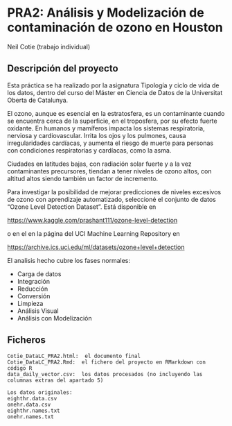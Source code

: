 # PRA2: Análisis y Modelización de contaminación de ozono en Houston

Neil Cotie (trabajo individual)

## Descripción del proyecto

Esta práctica se ha realizado por la asignatura Tipología y ciclo de vida de los datos, dentro del curso del Máster en Ciencia de Datos de la Universitat Oberta de Catalunya.

El ozono, aunque es esencial en la estratosfera, es un contaminante cuando se encuentra cerca de la superficie, en el troposfera, por su efecto fuerte oxidante. En humanos y mamíferos impacta los sistemas respiratoria, nerviosa y cardiovascular. Irrita los ojos y los pulmones, causa irregularidades cardíacas, y aumenta el riesgo de muerte para personas con condiciones respiratorias y cardíacas, como la asma.

Ciudades en latitudes bajas, con radiación solar fuerte y a la vez contaminantes precursores, tiendan a tener niveles de ozono altos, con altitud altos siendo también un factor de incremento. 

Para investigar la posibilidad de mejorar predicciones de niveles excesivos de ozono con aprendizaje automatizado, seleccioné el conjunto de datos “Ozone Level Detection Dataset”. Está disponible en

https://www.kaggle.com/prashant111/ozone-level-detection

o en el en la página del UCI Machine Learning Repository en

https://archive.ics.uci.edu/ml/datasets/ozone+level+detection

El analisis hecho cubre los fases normales:
- Carga de datos
- Integración
- Reducción
- Conversión
- Limpieza
- Análisis Visual
- Análisis con Modelización


## Ficheros 

    Cotie_DataLC_PRA2.html:  el documento final
    Cotie_DataLC_PRA2.Rmd:  el fichero del proyecto en RMarkdown con código R
    data_daily_vector.csv:  los datos procesados (no incluyendo las columnas extras del apartado 5)
    
    Los datos originales:
    eighthr.data.csv
    onehr.data.csv
    eighthr.names.txt
    onehr.names.txt
    
    
    

